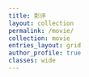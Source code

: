```yaml
---
title: 影评
layout: collection
permalink: /movie/
collection: movie
entries_layout: grid
author_profile: true
classes: wide
---
```

